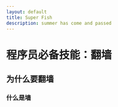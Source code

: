```yaml
---
layout: default
title: Super Fish
description: summer has come and passed
---
```


# 程序员必备技能：翻墙
## 为什么要翻墙
### 什么是墙
